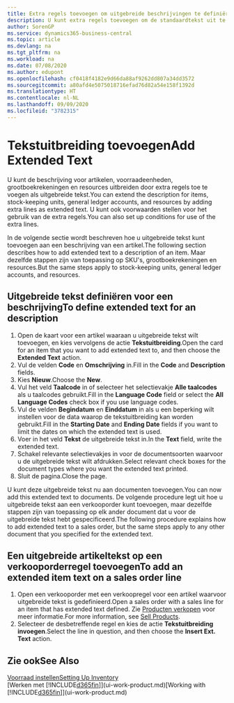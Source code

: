 ```yaml
---
title: Extra regels toevoegen om uitgebreide beschrijvingen te definiëren
description: U kunt extra regels toevoegen om de standaardtekst uit te breiden die een artikel, grootboekrekening en andere gegevens beschrijft.
author: SorenGP
ms.service: dynamics365-business-central
ms.topic: article
ms.devlang: na
ms.tgt_pltfrm: na
ms.workload: na
ms.date: 07/08/2020
ms.author: edupont
ms.openlocfilehash: cf0418f4182e9d66da88af9262dd807a34dd3572
ms.sourcegitcommit: a80afd4e5075018716efad76d82a54e158f1392d
ms.translationtype: HT
ms.contentlocale: nl-NL
ms.lasthandoff: 09/09/2020
ms.locfileid: "3782315"
---
```

# <a name="add-extended-text"></a><span data-ttu-id="27d50-103">Tekstuitbreiding toevoegen</span><span class="sxs-lookup"><span data-stu-id="27d50-103">Add Extended Text</span></span>

<span data-ttu-id="27d50-104">U kunt de beschrijving voor artikelen, voorraadeenheden, grootboekrekeningen en resources uitbreiden door extra regels toe te voegen als uitgebreide tekst.</span><span class="sxs-lookup"><span data-stu-id="27d50-104">You can extend the description for items, stock-keeping units, general ledger accounts, and resources by adding extra lines as extended text.</span></span> <span data-ttu-id="27d50-105">U kunt ook voorwaarden stellen voor het gebruik van de extra regels.</span><span class="sxs-lookup"><span data-stu-id="27d50-105">You can also set up conditions for use of the extra lines.</span></span>  

<span data-ttu-id="27d50-106">In de volgende sectie wordt beschreven hoe u uitgebreide tekst kunt toevoegen aan een beschrijving van een artikel.</span><span class="sxs-lookup"><span data-stu-id="27d50-106">The following section describes how to add extended text to a description of an item.</span></span> <span data-ttu-id="27d50-107">Maar dezelfde stappen zijn van toepassing op SKU's, grootboekrekeningen en resources.</span><span class="sxs-lookup"><span data-stu-id="27d50-107">But the same steps apply to stock-keeping units, general ledger accounts, and resources.</span></span>  

## <a name="to-define-extended-text-for-an-description"></a><span data-ttu-id="27d50-108">Uitgebreide tekst definiëren voor een beschrijving</span><span class="sxs-lookup"><span data-stu-id="27d50-108">To define extended text for an description</span></span>

1. <span data-ttu-id="27d50-109">Open de kaart voor een artikel waaraan u uitgebreide tekst wilt toevoegen, en kies vervolgens de actie **Tekstuitbreiding**.</span><span class="sxs-lookup"><span data-stu-id="27d50-109">Open the card for an item that you want to add extended text to, and then choose the **Extended Text** action.</span></span>
2. <span data-ttu-id="27d50-110">Vul de velden **Code** en **Omschrijving** in.</span><span class="sxs-lookup"><span data-stu-id="27d50-110">Fill in the **Code** and **Description** fields.</span></span>
3. <span data-ttu-id="27d50-111">Kies **Nieuw**.</span><span class="sxs-lookup"><span data-stu-id="27d50-111">Choose the **New**.</span></span>
4. <span data-ttu-id="27d50-112">Vul het veld **Taalcode** in of selecteer het selectievakje **Alle taalcodes** als u taalcodes gebruikt.</span><span class="sxs-lookup"><span data-stu-id="27d50-112">Fill in the **Language Code** field or select the **All Language Codes** check box if you use language codes.</span></span>
5. <span data-ttu-id="27d50-113">Vul de velden **Begindatum** en **Einddatum** in als u een beperking wilt instellen voor de data waarop de tekstuitbreiding kan worden gebruikt.</span><span class="sxs-lookup"><span data-stu-id="27d50-113">Fill in the **Starting Date** and **Ending Date** fields if you want to limit the dates on which the extended text is used.</span></span>
6. <span data-ttu-id="27d50-114">Voer in het veld **Tekst** de uitgebreide tekst in.</span><span class="sxs-lookup"><span data-stu-id="27d50-114">In the **Text** field, write the extended text.</span></span>
7. <span data-ttu-id="27d50-115">Schakel relevante selectievakjes in voor de documentsoorten waarvoor u de uitgebreide tekst wilt afdrukken.</span><span class="sxs-lookup"><span data-stu-id="27d50-115">Select relevant check boxes for the document types where you want the extended text printed.</span></span>
8. <span data-ttu-id="27d50-116">Sluit de pagina.</span><span class="sxs-lookup"><span data-stu-id="27d50-116">Close the page.</span></span>

<span data-ttu-id="27d50-117">U kunt deze uitgebreide tekst nu aan documenten toevoegen.</span><span class="sxs-lookup"><span data-stu-id="27d50-117">You can now add this extended text to documents.</span></span> <span data-ttu-id="27d50-118">De volgende procedure legt uit hoe u uitgebreide tekst aan een verkooporder kunt toevoegen, maar dezelfde stappen zijn van toepassing op elk ander document dat u voor de uitgebreide tekst hebt gespecificeerd.</span><span class="sxs-lookup"><span data-stu-id="27d50-118">The following procedure explains how to add extended text to a sales order, but the same steps apply to any other document that you specified for the extended text.</span></span>  

## <a name="to-add-an-extended-item-text-on-a-sales-order-line"></a><span data-ttu-id="27d50-119">Een uitgebreide artikeltekst op een verkooporderregel toevoegen</span><span class="sxs-lookup"><span data-stu-id="27d50-119">To add an extended item text on a sales order line</span></span>

1. <span data-ttu-id="27d50-120">Open een verkooporder met een verkoopregel voor een artikel waarvoor uitgebreide tekst is gedefinieerd.</span><span class="sxs-lookup"><span data-stu-id="27d50-120">Open a sales order with a sales line for an item that has extended text defined.</span></span> <span data-ttu-id="27d50-121">Zie [Producten verkopen](sales-how-sell-products.md) voor meer informatie.</span><span class="sxs-lookup"><span data-stu-id="27d50-121">For more information, see [Sell Products](sales-how-sell-products.md).</span></span>
2. <span data-ttu-id="27d50-122">Selecteer de desbetreffende regel en kies de actie **Tekstuitbreiding invoegen**.</span><span class="sxs-lookup"><span data-stu-id="27d50-122">Select the line in question, and then choose the **Insert Ext. Text** action.</span></span>

## <a name="see-also"></a><span data-ttu-id="27d50-123">Zie ook</span><span class="sxs-lookup"><span data-stu-id="27d50-123">See Also</span></span>

[<span data-ttu-id="27d50-124">Voorraad instellen</span><span class="sxs-lookup"><span data-stu-id="27d50-124">Setting Up Inventory</span></span>](inventory-setup-inventory.md)  
<span data-ttu-id="27d50-125">[Werken met [!INCLUDE[d365fin](includes/d365fin_md.md)]](ui-work-product.md)</span><span class="sxs-lookup"><span data-stu-id="27d50-125">[Working with [!INCLUDE[d365fin](includes/d365fin_md.md)]](ui-work-product.md)</span></span>
